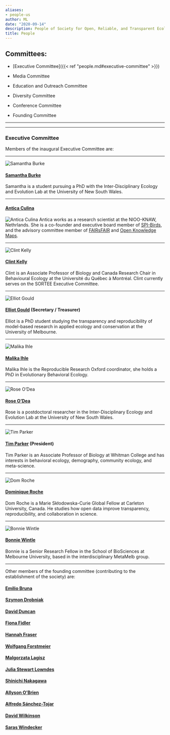 ```yaml
---
aliases:
- people-us
author: ML
date: "2020-09-14"
description: People of Society for Open, Reliable, and Transparent Ecology and Evolutionary biology (SORTEE)
title: People
---
```


## Committees:

* [Executive Committee]({{< ref "people.md#executive-committee" >}})   

* Media Committee   
* Education and Outreach Committee   
* Diversity Committee   
* Conference Committee   
* Founding Committee   

--- 

---   


### Executive Committee

Members of the inaugural Executive Committee are:

---

![Samantha Burke](/img/people/SamanthaBurke.png)

#### [Samantha Burke](http://www.i-deel.org/samantha-burke.html)

Samantha is a student pursuing a PhD with the Inter-Disciplinary Ecology and Evolution Lab at the University of New South Wales.   

---

#### [Antica Culina](https://nioo.knaw.nl/en/employees/antica-culina)
![Antica Culina](/img/people/AnticaCulina.png)
Antica works as a research scientist at the NIOO-KNAW, Nethrlands. She is a co-founder and executive board member of [SPI-Birds](https://www.spibirds.org), and the advisory committee member of [FAIRsFAIR](https://www.fairsfair.eu/) and [Open Knowledge Maps](https://openknowledgemaps.org/).    

---

![Clint Kelly](/img/people/ClintKelly.png)

#### [Clint Kelly](https://kellylab.weebly.com/)

Clint is an Associate Professor of Biology and Canada Research Chair in Behavioural Ecology at the Université du Québec à Montréal. Clint currently serves on the SORTEE Executive Committee.   

---

![Elliot Gould](/img/people/ElliotGould.png)

#### [Elliot Gould](https://orcid.org/0000-0002-6585-538X) (Secretary / Treasurer)   

Elliot is a PhD student studying the transparency and reproducibility of model-based research in applied ecology and conservation at the University of Melbourne.     

---

![Malika Ihle](/img/people/MalikaIhle.png)

#### [Malika Ihle](https://malikaihle.wordpress.com/)

Malika Ihle is the Reproducible Research Oxford coordinator, she holds a PhD in Evolutionary Behavioral Ecology.

---

![Rose O’Dea](/img/people/RoseODea.png)

#### [Rose O’Dea](https://www.roseodea.com/) 

Rose is a postdoctoral researcher in the Inter-Disciplinary Ecology and Evolution Lab at the University of New South Wales.

---

![Tim Parker](/img/people/TimParker.png)

#### [Tim Parker](http://people.whitman.edu/~parkerth/) (President)   

Tim Parker is an Associate Professor of Biology at Whitman College and has interests in behavioral ecology, demography, community ecology, and meta-science.   

---

![Dom Roche](/img/people/DomRoche.png)

#### [Dominique Roche](https://dominiqueroche.weebly.com/)   

Dom Roche is a Marie Skłodowska-Curie Global Fellow at Carleton University, Canada. He studies how open data improve transparency, reproducibility, and collaboration in science.

---

![Bonnie Wintle](/img/people/BonnieWintle.png)

#### [Bonnie Wintle](https://bonnieresearch.wordpress.com/about/) 

Bonnie is a Senior Research Fellow in the School of BioSciences at Melbourne University, based in the interdisciplinary MetaMelb group.   
    
---

Other members of the founding committee (contributing to the establishment of the society) are:
   

#### [Emilio Bruna](http://brunalab.org/emilio-m-bruna/)   
#### [Szymon Drobniak](https://szymekdrobniak.wordpress.com/)   
#### [David Duncan](https://www.nespthreatenedspecies.edu.au/people/david-duncan)   
#### [Fiona Fidler](https://fionaresearch.wordpress.com/about/)   
#### [Hannah Fraser](https://hsfraser.wordpress.com/)   
#### [Wolfgang Forstmeier](https://www.orn.mpg.de/person/26271/660919)   
#### [Malgorzata Lagisz](https://mlagisz.weebly.com/)   
#### [Julia Stewart Lowndes](https://jules32.github.io/)   
#### [Shinichi Nakagawa](http://www.i-deel.org/shinichi-nakagawa.html)   
#### [Allyson O’Brien](https://allysonobrien.com/home/)   
#### [Alfredo Sánchez-Tojar](https://www.uni-bielefeld.de/(en)/biologie/Evolutionsbiologie/mitarbeiter/tojar.html)   
#### [David Wilkinson](https://scholar.google.com/citations?user=RMGqZu0AAAAJ&hl=en)   
#### [Saras Windecker](https://www.smwindecker.com/)   

